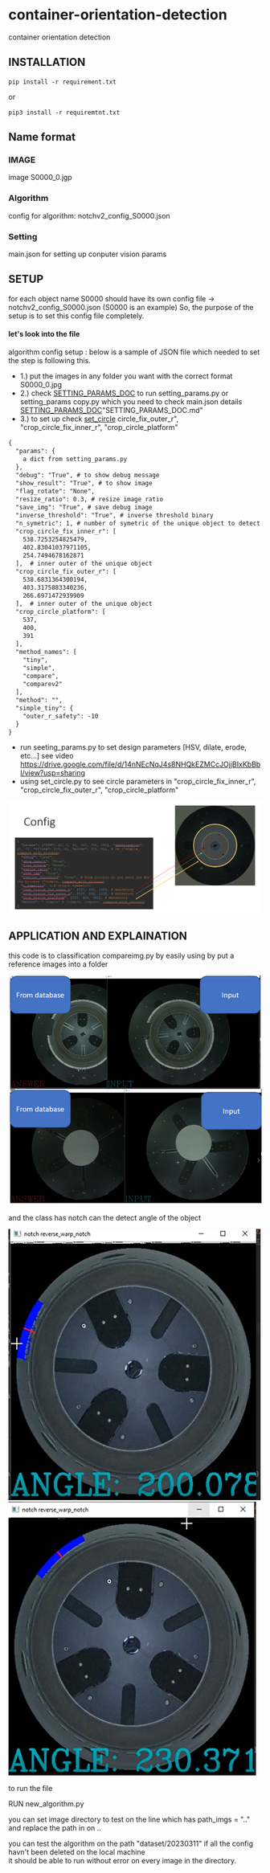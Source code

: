 # container-orientation-detection
container orientation detection

## INSTALLATION 
```
pip install -r requirement.txt
```
or

```
pip3 install -r requiremtnt.txt
```

## Name format 
### IMAGE
image S0000_0.jgp 

### Algorithm
config for algorithm: notchv2_config_S0000.json 

### Setting 
main.json for setting up conputer vision params

## SETUP 
for each object name S0000 should have its own config file -> notchv2_config_S0000.json (S0000 is an example)
So, the purpose of the setup is to set this config file completely. 


#### let's look into the file


algorithm config setup : below is a sample of JSON file which needed to set the step is following this.

- 1.) put the images in any folder you want with the correct format S0000_0.jpg 
- 2.) check [SETTING_PARAMS_DOC]([SETTING_PARAMS_DOC.md](https://github.com/PudPawat/container-orientation-detection/blob/main/2_SETTING_PARAMS_DOC.md)) to run setting_params.py or setting_params copy.py which you need to check main.json details [SETTING_PARAMS_DOC]([SETTING_PARAMS_DOC.md](https://github.com/PudPawat/container-orientation-detection/blob/main/2_SETTING_PARAMS_DOC.md))"SETTING_PARAMS_DOC.md"
- 3.) to set up check [set_circle](SET_CIRCL.md) circle_fix_outer_r", "crop_circle_fix_inner_r", "crop_circle_platform"

```
{
  "params": {
    a dict from setting_params.py
  },
  "debug": "True", # to show debug message
  "show_result": "True", # to show image
  "flag_rotate": "None", 
  "resize_ratio": 0.3, # resize image ratio 
  "save_img": "True", # save debug image
  "inverse_threshold": "True", # inverse threshold binary 
  "n_symetric": 1, # number of symetric of the unique object to detect 
  "crop_circle_fix_inner_r": [
    538.7253254825479,
    402.83041037971105,
    254.7494678162871
  ],  # inner outer of the unique object 
  "crop_circle_fix_outer_r": [
    538.6831364300194,
    403.3175883340236,
    266.6971472939909
  ],  # inner outer of the unique object 
  "crop_circle_platform": [
    537,
    400,
    391
  ],
  "method_names": [
    "tiny",
    "simple",
    "compare",
    "comparev2"
  ],
  "method": "",
  "simple_tiny": {
    "outer_r_safety": -10
  }
}
```
- run seeting_params.py to set design parameters [HSV, dilate, erode, etc...]
see video https://drive.google.com/file/d/14nNEcNqJ4s8NHQkEZMCcJOjjBIxKbBbl/view?usp=sharing 
- using set_circle.py to see circle parameters in "crop_circle_fix_inner_r", "crop_circle_fix_outer_r", "crop_circle_platform"

![alt text](https://github.com/PudPawat/container-orientation-detection/blob/main/info_image/config_new_setting.png?raw=true)




## APPLICATION AND EXPLAINATION 
this code is to classification compareimg.py by easily using by put a reference images into a folder

![alt text](https://github.com/PudPawat/container-orientation-detection/blob/main/info_image/EX1.PNG?raw=true)


and the class has notch can the detect angle of the object

![alt text](https://github.com/PudPawat/container-orientation-detection/blob/main/info_image/EX2.PNG?raw=true)
![alt text](https://github.com/PudPawat/container-orientation-detection/blob/main/info_image/EX3.PNG?raw=true)


to run the file

RUN new_algorithm.py 

you can set image directory to test on the line which has path_imgs = ".." 
and replace the path in on .. 

you can test the algorithm on the path "dataset/20230311" if all the config havn't been deleted on the local machine\
it should be able to run without error on every image in the directory. 
